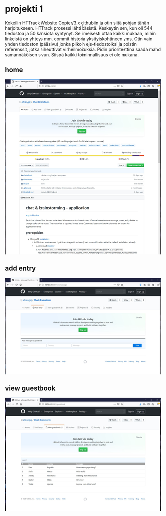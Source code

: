 # projekti 1
Kokeilin  HTTrack Website Copier/3.x githubiin ja otin siitä pohjan tähän harjoitukseen. HTTrack prosessi lähti käsistä. Keskeytin sen, kun oli 544 tiedostoa ja 50 kansiota syntynyt. Se ilmeisesti ottaa kaikki mukaan, mihin linkeistä on yhteys mm. commit historia yksityiskohtineen yms. Otin vain yhden tiedoston (pääsivu) jonka pilkoin ejs-tiedostoiksi ja poistin referenssit, jotka aiheuttivat virheilmoituksia. Pidin prioriteettina saada mahd samannäköisen sivun. Siispä kaikki toiminnallisuus ei ole mukana.

## home
![Image of copied github.com](https://github.com/altrangaj/R0314-MEAN/blob/master/projekti1/READMEmd_pictures/home.JPG)

## add entry
![Image of copied github.com](https://github.com/altrangaj/R0314-MEAN/blob/master/projekti1/READMEmd_pictures/add.JPG)

## view guestbook
![Image of copied github.com](https://github.com/altrangaj/R0314-MEAN/blob/master/projekti1/READMEmd_pictures/view.JPG)
